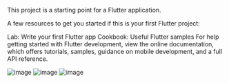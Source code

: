 This project is a starting point for a Flutter application.

A few resources to get you started if this is your first Flutter project:

Lab: Write your first Flutter app
Cookbook: Useful Flutter samples
For help getting started with Flutter development, view the online documentation, which offers tutorials, samples, guidance on mobile development, and a full API reference.

![image](https://github.com/user-attachments/assets/5a098b7c-cb7a-42cc-955f-23e1e8148fa9)
![image](https://github.com/user-attachments/assets/92061644-d264-4c15-916d-6bd12e9093a4)
![image](https://github.com/user-attachments/assets/003952de-2c3c-4534-895a-a1bce328df0a)


